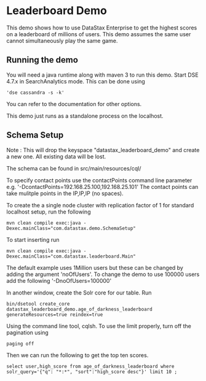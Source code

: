 Leaderboard Demo
====================

This demo shows how to use DataStax Enterprise to get the highest scores on a leaderboard of millions of users. This demo assumes the same user cannot simultaneously play the same game.  

## Running the demo 

You will need a java runtime along with maven 3 to run this demo. Start DSE 4.7.x in SearchAnalytics mode. This can be done using 

	'dse cassandra -s -k'
	
You can refer to the documentation for other options.

This demo just runs as a standalone process on the localhost.


## Schema Setup
Note : This will drop the keyspace "datastax_leaderboard_demo" and create a new one. All existing data will be lost. 

The schema can be found in src/main/resources/cql/

To specify contact points use the contactPoints command line parameter e.g. '-DcontactPoints=192.168.25.100,192.168.25.101'
The contact points can take mulitple points in the IP,IP,IP (no spaces).

To create the a single node cluster with replication factor of 1 for standard localhost setup, run the following

    mvn clean compile exec:java -Dexec.mainClass="com.datastax.demo.SchemaSetup"

To start inserting run

    mvn clean compile exec:java -Dexec.mainClass="com.datastax.leaderboard.Main"
    
The default example uses 1Million users but these can be changed by adding the argument 'noOfUsers'. To change the demo to use 100000 users add the following '-DnoOfUsers=100000' 

In another window, create the Solr core for our table. Run 

	bin/dsetool create_core datastax_leaderboard_demo.age_of_darkness_leaderboard generateResources=true reindex=true


Using the command line tool, cqlsh. To use the limit properly, turn off the pagination using
	
	paging off
	
Then we can run the following to get the top ten scores.  
	
	select user,high_score from age_of_darkness_leaderboard where solr_query='{"q": "*:*", "sort":"high_score desc"}' limit 10 ;

	
	
